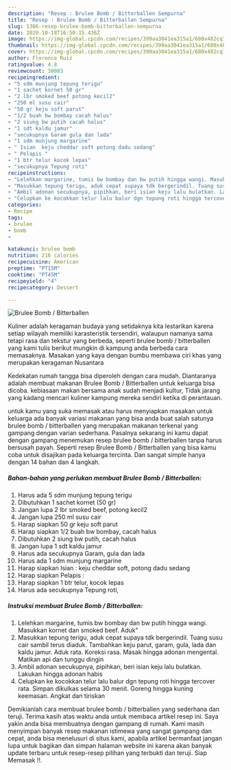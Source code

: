 ```yaml
---
description: "Resep : Brulee Bomb / Bitterballen Sempurna"
title: "Resep : Brulee Bomb / Bitterballen Sempurna"
slug: 1386-resep-brulee-bomb-bitterballen-sempurna
date: 2020-10-18T16:50:15.436Z
image: https://img-global.cpcdn.com/recipes/399aa3041ea315a1/680x482cq70/brulee-bomb-bitterballen-foto-resep-utama.jpg
thumbnail: https://img-global.cpcdn.com/recipes/399aa3041ea315a1/680x482cq70/brulee-bomb-bitterballen-foto-resep-utama.jpg
cover: https://img-global.cpcdn.com/recipes/399aa3041ea315a1/680x482cq70/brulee-bomb-bitterballen-foto-resep-utama.jpg
author: Florence Ruiz
ratingvalue: 4.8
reviewcount: 30083
recipeingredient:
- "5 sdm munjung tepung terigu"
- "1 sachet kornet 50 gr"
- "2 lbr smoked beef potong kecil2"
- "250 ml susu cair"
- "50 gr keju soft parut"
- "1/2 buah bw bombay cacah halus"
- "2 siung bw putih cacah halus"
- "1 sdt kaldu jamur"
- "secukupnya Garam gula dan lada"
- "1 sdm munjung margarine"
- " Isian  keju cheddar soft potong dadu sedang"
- " Pelapis "
- "1 btr telur kocok lepas"
- "secukupnya Tepung roti"
recipeinstructions:
- "Lelehkan margarine, tumis bw bombay dan bw putih hingga wangi. Masukkan kornet dan smoked beef. Aduk&#34;"
- "Masukkan tepung terigu, aduk cepat supaya tdk bergerindil. Tuang susu cair sambil terus diaduk. Tambahkan keju parut, garam, gula, lada dan kaldu jamur. Aduk rata. Koreksi rasa. Masak hingga adonan mengental. Matikan api dan tunggu dingin"
- "Ambil adonan secukupnya, pipihkan, beri isian keju lalu bulatkan. Lakukan hingga adonan habis"
- "Celupkan ke kocokkan telur lalu balur dgn tepung roti hingga tercover rata. Simpan dikulkas selama 30 menit. Goreng hingga kuning keemasan. Angkat dan tiriskan"
categories:
- Recipe
tags:
- brulee
- bomb
- 

katakunci: brulee bomb  
nutrition: 216 calories
recipecuisine: American
preptime: "PT15M"
cooktime: "PT45M"
recipeyield: "4"
recipecategory: Dessert

---
```



![Brulee Bomb / Bitterballen](https://img-global.cpcdn.com/recipes/399aa3041ea315a1/680x482cq70/brulee-bomb-bitterballen-foto-resep-utama.jpg)

Kuliner adalah keragaman budaya yang setidaknya kita lestarikan karena setiap wilayah memiliki karasteristik tersendiri, walaupun namanya sama tetapi rasa dan tekstur yang berbeda, seperti brulee bomb / bitterballen yang kami tulis berikut mungkin di kampung anda berbeda cara memasaknya. Masakan yang kaya dengan bumbu membawa ciri khas yang merupakan keragaman Nusantara

Kedekatan rumah tangga bisa diperoleh dengan cara mudah. Diantaranya adalah membuat makanan Brulee Bomb / Bitterballen untuk keluarga bisa dicoba. kebiasaan makan bersama anak sudah menjadi kultur, Tidak jarang yang kadang mencari kuliner kampung mereka sendiri ketika di perantauan.



untuk kamu yang suka memasak atau harus menyiapkan masakan untuk keluarga ada banyak variasi makanan yang bisa anda buat salah satunya brulee bomb / bitterballen yang merupakan makanan terkenal yang gampang dengan varian sederhana. Pasalnya sekarang ini kamu dapat dengan gampang menemukan resep brulee bomb / bitterballen tanpa harus bersusah payah.
Seperti resep Brulee Bomb / Bitterballen yang bisa kamu coba untuk disajikan pada keluarga tercinta. Dan sangat simple hanya dengan 14 bahan dan 4 langkah.


<!--inarticleads1-->

##### Bahan-bahan yang perlukan membuat Brulee Bomb / Bitterballen:

1. Harus ada 5 sdm munjung tepung terigu
1. Dibutuhkan 1 sachet kornet (50 gr)
1. Jangan lupa 2 lbr smoked beef, potong kecil2
1. Jangan lupa 250 ml susu cair
1. Harap siapkan 50 gr keju soft parut
1. Harap siapkan 1/2 buah bw bombay, cacah halus
1. Dibutuhkan 2 siung bw putih, cacah halus
1. Jangan lupa 1 sdt kaldu jamur
1. Harus ada secukupnya Garam, gula dan lada
1. Harus ada 1 sdm munjung margarine
1. Harap siapkan  Isian : keju cheddar soft, potong dadu sedang
1. Harap siapkan  Pelapis :
1. Harap siapkan 1 btr telur, kocok lepas
1. Harus ada secukupnya Tepung roti,




<!--inarticleads2-->

##### Instruksi membuat  Brulee Bomb / Bitterballen:

1. Lelehkan margarine, tumis bw bombay dan bw putih hingga wangi. Masukkan kornet dan smoked beef. Aduk&#34;
1. Masukkan tepung terigu, aduk cepat supaya tdk bergerindil. Tuang susu cair sambil terus diaduk. Tambahkan keju parut, garam, gula, lada dan kaldu jamur. Aduk rata. Koreksi rasa. Masak hingga adonan mengental. Matikan api dan tunggu dingin
1. Ambil adonan secukupnya, pipihkan, beri isian keju lalu bulatkan. Lakukan hingga adonan habis
1. Celupkan ke kocokkan telur lalu balur dgn tepung roti hingga tercover rata. Simpan dikulkas selama 30 menit. Goreng hingga kuning keemasan. Angkat dan tiriskan




Demikianlah cara membuat brulee bomb / bitterballen yang sederhana dan teruji. Terima kasih atas waktu anda untuk membaca artikel resep ini. Saya yakin anda bisa membuatnya dengan gampang di rumah. Kami masih menyimpan banyak resep makanan istimewa yang sangat gampang dan cepat, anda bisa menelusuri di situs kami, apabila artikel bermanfaat jangan lupa untuk bagikan dan simpan halaman website ini karena akan banyak update terbaru untuk resep-resep pilihan yang terbukti dan teruji. Siap Memasak !!. 
